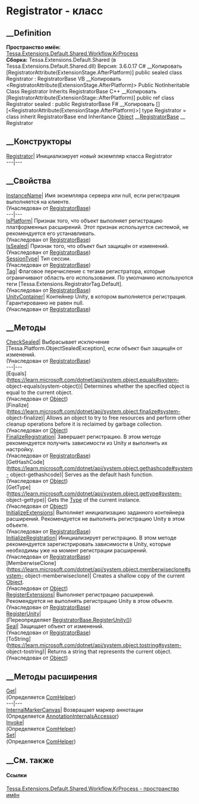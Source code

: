 # Registrator - класс
##  __Definition
 **Пространство имён:**
[Tessa.Extensions.Default.Shared.Workflow.KrProcess](N_Tessa_Extensions_Default_Shared_Workflow_KrProcess.htm)  
 **Сборка:** Tessa.Extensions.Default.Shared (в
Tessa.Extensions.Default.Shared.dll) Версия: 3.6.0.17
C# __Копировать
    [RegistratorAttribute(ExtensionStage.AfterPlatform)]
    public sealed class Registrator : RegistratorBase
VB __Копировать
    <RegistratorAttribute(ExtensionStage.AfterPlatform)>
    Public NotInheritable Class Registrator
    	Inherits RegistratorBase
C++ __Копировать
    [RegistratorAttribute(ExtensionStage::AfterPlatform)]
    public ref class Registrator sealed : public RegistratorBase
F# __Копировать
     [<SealedAttribute>]
    [<RegistratorAttribute(ExtensionStage.AfterPlatform)>]
    type Registrator = 
        class
            inherit RegistratorBase
        end
Inheritance
    [Object](https://learn.microsoft.com/dotnet/api/system.object) __[RegistratorBase](T_Tessa_Extensions_RegistratorBase.htm) __ Registrator
##  __Конструкторы
[Registrator](M_Tessa_Extensions_Default_Shared_Workflow_KrProcess_Registrator__ctor.htm)|
Инициализирует новый экземпляр класса Registrator  
---|---  
##  __Свойства
[InstanceName](P_Tessa_Extensions_RegistratorBase_InstanceName.htm)|  Имя
экземпляра сервера или null, если регистрация выполняется на клиенте.  
(Унаследован от [RegistratorBase](T_Tessa_Extensions_RegistratorBase.htm))  
---|---  
[IsPlatform](P_Tessa_Extensions_RegistratorBase_IsPlatform.htm)|  Признак
того, что объект выполняет регистрацию платформенных расширений. Этот признак
используется системой, не рекомендуется его устанавливать.  
(Унаследован от [RegistratorBase](T_Tessa_Extensions_RegistratorBase.htm))  
[IsSealed](P_Tessa_Extensions_RegistratorBase_IsSealed.htm)| Признак того, что
объект был защищён от изменений.  
(Унаследован от [RegistratorBase](T_Tessa_Extensions_RegistratorBase.htm))  
[SessionType](P_Tessa_Extensions_RegistratorBase_SessionType.htm)| Тип сессии.  
(Унаследован от [RegistratorBase](T_Tessa_Extensions_RegistratorBase.htm))  
[Tag](P_Tessa_Extensions_RegistratorBase_Tag.htm)|  Флаговое перечисление с
тегами регистратора, которые ограничивают область его использования. По
умолчанию используются теги [Tessa.Extensions.RegistratorTag.Default].  
(Унаследован от [RegistratorBase](T_Tessa_Extensions_RegistratorBase.htm))  
[UnityContainer](P_Tessa_Extensions_RegistratorBase_UnityContainer.htm)|
Контейнер Unity, в котором выполняется регистрация. Гарантированно не равен
null.  
(Унаследован от [RegistratorBase](T_Tessa_Extensions_RegistratorBase.htm))  
##  __Методы
[CheckSealed](M_Tessa_Extensions_RegistratorBase_CheckSealed.htm)|
Выбрасывает исключение [Tessa.Platform.ObjectSealedException], если объект был
защищён от изменений.  
(Унаследован от [RegistratorBase](T_Tessa_Extensions_RegistratorBase.htm))  
---|---  
[Equals](https://learn.microsoft.com/dotnet/api/system.object.equals#system-
object-equals\(system-object\))| Determines whether the specified object is
equal to the current object.  
(Унаследован от
[Object](https://learn.microsoft.com/dotnet/api/system.object))  
[Finalize](https://learn.microsoft.com/dotnet/api/system.object.finalize#system-
object-finalize)| Allows an object to try to free resources and perform other
cleanup operations before it is reclaimed by garbage collection.  
(Унаследован от
[Object](https://learn.microsoft.com/dotnet/api/system.object))  
[FinalizeRegistration](M_Tessa_Extensions_RegistratorBase_FinalizeRegistration.htm)|
Завершает регистрацию. В этом методе рекомендуется получить зависимости из
Unity и выполнить их настройку.  
(Унаследован от [RegistratorBase](T_Tessa_Extensions_RegistratorBase.htm))  
[GetHashCode](https://learn.microsoft.com/dotnet/api/system.object.gethashcode#system-
object-gethashcode)| Serves as the default hash function.  
(Унаследован от
[Object](https://learn.microsoft.com/dotnet/api/system.object))  
[GetType](https://learn.microsoft.com/dotnet/api/system.object.gettype#system-
object-gettype)| Gets the
[Type](https://learn.microsoft.com/dotnet/api/system.type) of the current
instance.  
(Унаследован от
[Object](https://learn.microsoft.com/dotnet/api/system.object))  
[InitializeExtensions](M_Tessa_Extensions_RegistratorBase_InitializeExtensions.htm)|
Выполняет инициализацию заданного контейнера расширений. Рекомендуется не
выполнять регистрацию Unity в этом объекте.  
(Унаследован от [RegistratorBase](T_Tessa_Extensions_RegistratorBase.htm))  
[InitializeRegistration](M_Tessa_Extensions_RegistratorBase_InitializeRegistration.htm)|
Инициализирует регистрацию. В этом методе рекомендуется зарегистрировать
зависимости в Unity, которые необходимы уже на момент регистрации расширений.  
(Унаследован от [RegistratorBase](T_Tessa_Extensions_RegistratorBase.htm))  
[MemberwiseClone](https://learn.microsoft.com/dotnet/api/system.object.memberwiseclone#system-
object-memberwiseclone)| Creates a shallow copy of the current
[Object](https://learn.microsoft.com/dotnet/api/system.object).  
(Унаследован от
[Object](https://learn.microsoft.com/dotnet/api/system.object))  
[RegisterExtensions](M_Tessa_Extensions_RegistratorBase_RegisterExtensions.htm)|
Выполняет регистрацию расширений. Рекомендуется не выполнять регистрацию Unity
в этом объекте.  
(Унаследован от [RegistratorBase](T_Tessa_Extensions_RegistratorBase.htm))  
[RegisterUnity](M_Tessa_Extensions_Default_Shared_Workflow_KrProcess_Registrator_RegisterUnity.htm)|  
(Переопределяет
[RegistratorBase.RegisterUnity()](M_Tessa_Extensions_RegistratorBase_RegisterUnity.htm))  
[Seal](M_Tessa_Extensions_RegistratorBase_Seal.htm)| Защищает объект от
изменений.  
(Унаследован от [RegistratorBase](T_Tessa_Extensions_RegistratorBase.htm))  
[ToString](https://learn.microsoft.com/dotnet/api/system.object.tostring#system-
object-tostring)| Returns a string that represents the current object.  
(Унаследован от
[Object](https://learn.microsoft.com/dotnet/api/system.object))  
##  __Методы расширения
[Get](M_Tessa_Extensions_Default_Client_EDS_ComHelper_Get.htm)|  
(Определяется
[ComHelper](T_Tessa_Extensions_Default_Client_EDS_ComHelper.htm))  
---|---  
[InternalMarkerCanvas](M_Tessa_UI_Views_Charting_Annotations_AnnotationInternalsAccessor_InternalMarkerCanvas.htm)|
Возвращает маркер аннотации  
(Определяется
[AnnotationInternalsAccessor](T_Tessa_UI_Views_Charting_Annotations_AnnotationInternalsAccessor.htm))  
[Invoke](M_Tessa_Extensions_Default_Client_EDS_ComHelper_Invoke.htm)|  
(Определяется
[ComHelper](T_Tessa_Extensions_Default_Client_EDS_ComHelper.htm))  
[Set](M_Tessa_Extensions_Default_Client_EDS_ComHelper_Set.htm)|  
(Определяется
[ComHelper](T_Tessa_Extensions_Default_Client_EDS_ComHelper.htm))  
##  __См. также
#### Ссылки
[Tessa.Extensions.Default.Shared.Workflow.KrProcess - пространство
имён](N_Tessa_Extensions_Default_Shared_Workflow_KrProcess.htm)
